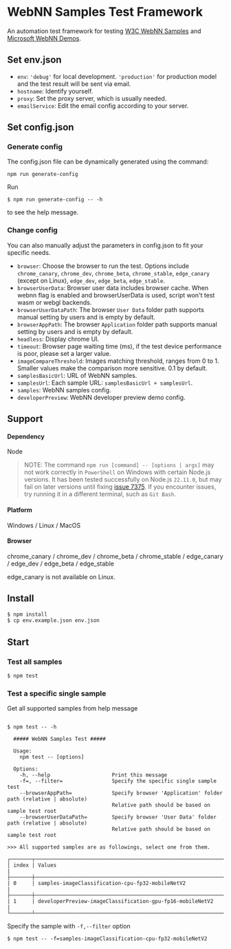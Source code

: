 # WebNN Samples Test Framework

An automation test framework for testing [W3C WebNN Samples](https://github.com/webmachinelearning/webnn-samples) and [Microsoft WebNN Demos](https://microsoft.github.io/webnn-developer-preview/).

## Set env.json

- `env`: `'debug'` for local development. `'production'` for production model and the test result will be sent via email.
- `hostname`: Identify yourself.
- `proxy`: Set the proxy server, which is usually needed.
- `emailService`: Edit the email config according to your server.

## Set config.json
### Generate config
The config.json file can be dynamically generated using the command:

```shell
npm run generate-config
```

Run
```shell
$ npm run generate-config -- -h
```
to see the help message.

### Change config
You can also manually adjust the parameters in config.json to fit your specific needs.

- `browser`: Choose the browser to run the test. Options include `chrome_canary`, `chrome_dev`, `chrome_beta`, `chrome_stable`, `edge_canary` (except on Linux), `edge_dev`, `edge_beta`, `edge_stable`.
- `browserUserData`: Browser user data includes browser cache. When webnn flag is enabled and browserUserData is used, script won't test wasm or webgl backends.
- `browserUserDataPath`: The browser `User Data` folder path supports manual setting by users and is empty by default.
- `browserAppPath`: The browser `Application` folder path supports manual setting by users and is empty by default.
- `headless`: Display chrome UI.
- `timeout`: Browser page waiting time (ms), if the test device performance is poor, please set a larger value.
- `imageCompareThreshold`: Images matching threshold, ranges from 0 to 1. Smaller values make the comparison more sensitive. 0.1 by default.
- `samplesBasicUrl`: URL of WebNN samples.
- `samplesUrl`: Each sample URL: `samplesBasicUrl + samplesUrl`.
- `samples`: WebNN samples config.
- `developerPreview`: WebNN developer preview demo config.

## Support

#### Dependency

Node

> NOTE: The command `npm run [command] -- [options | args]` may not work correctly in `PowerShell` on Windows with certain Node.js versions. It has been tested successfully on Node.js `22.11.0`, but may fail on later versions until fixing [issue 7375](https://github.com/npm/cli/issues/7375). If you encounter issues, try running it in a different terminal, such as `Git Bash`.

#### Platform

Windows / Linux / MacOS

#### Browser

chrome_canary / chrome_dev / chrome_beta / chrome_stable / edge_canary / edge_dev / edge_beta / edge_stable

edge_canary is not available on Linux.

## Install

```sh
$ npm install
$ cp env.example.json env.json
```

## Start

### Test all samples

```sh
$ npm test
```

### Test a specific single sample

Get all supported samples from help message

```shell

$ npm test -- -h

  ##### WebNN Samples Test #####

  Usage:
    npm test -- [options]

  Options:
    -h, --help                    Print this message
    -f=, --filter=                Specify the specific single sample test
    --browserAppPath=             Specify browser 'Application' folder path (relative | absolute)
                                  Relative path should be based on sample test root
    --browserUserDataPath=        Specify browser 'User Data' folder path (relative | absolute)
                                  Relative path should be based on sample test root

>>> All supported samples are as followings, select one from them.

┌───────┬──────────────────────────────────────────────────────────────┐
│ index | Values                                                       |
├───────┼──────────────────────────────────────────────────────────────┤
| 0     | samples-imageClassification-cpu-fp32-mobileNetV2             |
├───────┼──────────────────────────────────────────────────────────────┤
| 1     | developerPreview-imageClassification-gpu-fp16-mobileNetV2    |
└───────┴──────────────────────────────────────────────────────────────┘

```

Specify the sample with `-f,--filter` option

```shell
$ npm test -- -f=samples-imageClassification-cpu-fp32-mobileNetV2
```

